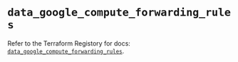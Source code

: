 # `data_google_compute_forwarding_rules`

Refer to the Terraform Registory for docs: [`data_google_compute_forwarding_rules`](https://registry.terraform.io/providers/hashicorp/google/5.21.0/docs/data-sources/compute_forwarding_rules).
